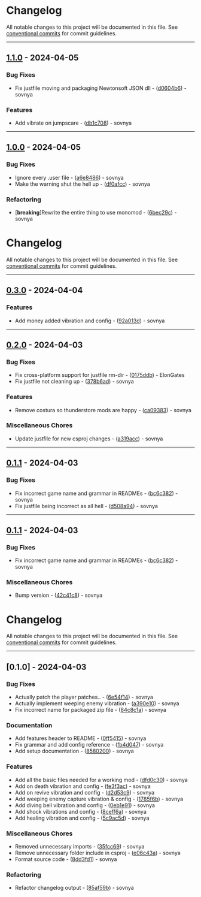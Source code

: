 # Changelog

All notable changes to this project will be documented in this file. See [conventional commits](https://www.conventionalcommits.org/) for commit guidelines.

---
## [1.1.0](https://github.com/bananasov/LethalVibrations/compare/v1.0.0..v1.1.0) - 2024-04-05

### Bug Fixes

- Fix justfile moving and packaging Newtonsoft JSON dll - ([d0604b6](https://github.com/bananasov/LethalVibrations/commit/d0604b6f1d20d2fba319164bdf26782ec5af9369)) - sovnya

### Features

- Add vibrate on jumpscare - ([db1c708](https://github.com/bananasov/LethalVibrations/commit/db1c708ad0058c4a1cd91bfbc1c51533726dcd03)) - sovnya

---
## [1.0.0](https://github.com/bananasov/LethalVibrations/compare/v0.3.0..v1.0.0) - 2024-04-05

### Bug Fixes

- Ignore every .user file - ([a6e8486](https://github.com/bananasov/LethalVibrations/commit/a6e8486b548913f5f8581ad28ecc3df4221d16d6)) - sovnya
- Make the warning shut the hell up - ([df0afcc](https://github.com/bananasov/LethalVibrations/commit/df0afcc1d6c55708ad8f818b635e87c645b68670)) - sovnya

### Refactoring

-  [**breaking**]Rewrite the entire thing to use monomod - ([6bec29c](https://github.com/bananasov/LethalVibrations/commit/6bec29cdbd83e7fd702105c6f28496093d3df872)) - sovnya

# Changelog

All notable changes to this project will be documented in this file. See [conventional commits](https://www.conventionalcommits.org/) for commit guidelines.

---
## [0.3.0](https://github.com/bananasov/LethalVibrations/compare/v0.2.0..v0.3.0) - 2024-04-04

### Features

- Add money added vibration and config - ([92a013d](https://github.com/bananasov/LethalVibrations/commit/92a013d77d9103dd0d15d8779b1f35dadaba0c21)) - sovnya

---
## [0.2.0](https://github.com/bananasov/LethalVibrations/compare/v0.1.1..v0.2.0) - 2024-04-03

### Bug Fixes

- Fix cross-platform support for justfile rm-dir - ([0175ddb](https://github.com/bananasov/LethalVibrations/commit/0175ddb2b50f47cc56c679392e594cd4663bf35c)) - ElonGates
- Fix justfile not cleaning up - ([378b6ad](https://github.com/bananasov/LethalVibrations/commit/378b6ad754bbf853f4921b96b13ac26905efb34b)) - sovnya

### Features

- Remove costura so thunderstore mods are happy - ([ca09383](https://github.com/bananasov/LethalVibrations/commit/ca09383ab64e3526e9f9e47f3c78b54798526881)) - sovnya

### Miscellaneous Chores

- Update justfile for new csproj changes - ([a319acc](https://github.com/bananasov/LethalVibrations/commit/a319acc71edf66ed139fcb534bdb4210dab59d41)) - sovnya

---
## [0.1.1](https://github.com/bananasov/LethalVibrations/compare/v0.1.0..v0.1.1) - 2024-04-03

### Bug Fixes

- Fix incorrect game name and grammar in READMEs - ([bc6c382](https://github.com/bananasov/LethalVibrations/commit/bc6c382d712f6399f78e37b962ac13e16e2f8ce0)) - sovnya
- Fix justfile being incorrect as all hell - ([d508a94](https://github.com/bananasov/LethalVibrations/commit/d508a9441018d06f00db0657822faa893bb1b582)) - sovnya

---
## [0.1.1](https://github.com/bananasov/LethalVibrations/compare/v0.1.0..v0.1.1) - 2024-04-03

### Bug Fixes

- Fix incorrect game name and grammar in READMEs - ([bc6c382](https://github.com/bananasov/LethalVibrations/commit/bc6c382d712f6399f78e37b962ac13e16e2f8ce0)) - sovnya

### Miscellaneous Chores

- Bump version - ([42c41c8](https://github.com/bananasov/LethalVibrations/commit/42c41c8347639450c79b8500d22f2ed216d182fe)) - sovnya

# Changelog

All notable changes to this project will be documented in this file. See [conventional commits](https://www.conventionalcommits.org/) for commit guidelines.

---
## [0.1.0] - 2024-04-03

### Bug Fixes

- Actually patch the player patches.. - ([6e54f14](https://github.com/bananasov/LethalVibrations/commit/6e54f147d35426ec5e4a18dec225f3afeb263221)) - sovnya
- Actually implement weeping enemy vibration - ([a390e10](https://github.com/bananasov/LethalVibrations/commit/a390e1002681bc0129f90db98b9575d9d349faf9)) - sovnya
- Fix incorrect name for packaged zip file - ([84c8c1a](https://github.com/bananasov/LethalVibrations/commit/84c8c1af4df501d34ba6d7e6235eaa92321f37d6)) - sovnya

### Documentation

- Add features header to README - ([0ff5415](https://github.com/bananasov/LethalVibrations/commit/0ff5415f0b7f63c1fedfac969f2c9c9af195df4a)) - sovnya
- Fix grammar and add config reference - ([fb4d047](https://github.com/bananasov/LethalVibrations/commit/fb4d0470959a1a91d46b82f0406f78fc35d9bde7)) - sovnya
- Add setup documentation - ([8580200](https://github.com/bananasov/LethalVibrations/commit/85802009dae89175b6815470675e38e7c66b47f2)) - sovnya

### Features

- Add all the basic files needed for a working mod - ([dfd0c30](https://github.com/bananasov/LethalVibrations/commit/dfd0c307bebdb4a0949f8038a0a11365e2111c5a)) - sovnya
- Add on death vibration and config - ([fe3f3ac](https://github.com/bananasov/LethalVibrations/commit/fe3f3ac68593f5309de5adce3b01e26dbabc028a)) - sovnya
- Add on revive vibration and config - ([d2d53c9](https://github.com/bananasov/LethalVibrations/commit/d2d53c9417b6b50914a5e58768dd20f15b258f9f)) - sovnya
- Add weeping enemy capture vibration & config - ([1785f6b](https://github.com/bananasov/LethalVibrations/commit/1785f6b649a02d7040e1b562dfe434b2d516dee5)) - sovnya
- Add diving bell vibration and config - ([0eb1e91](https://github.com/bananasov/LethalVibrations/commit/0eb1e9165ff1e72e9ff1c48293bb88db04bc6603)) - sovnya
- Add shock vibrations and config - ([8ceff6a](https://github.com/bananasov/LethalVibrations/commit/8ceff6a900953f2e3fdae4e2ae1962053c58ea8a)) - sovnya
- Add healing vibration and config - ([5c9ac5d](https://github.com/bananasov/LethalVibrations/commit/5c9ac5d8c0eab460de8b7d9ab382c3749582d6ca)) - sovnya

### Miscellaneous Chores

- Removed unnecessary imports - ([35fcc69](https://github.com/bananasov/LethalVibrations/commit/35fcc6937602f8f5449177e6c605dd3a56ecee1d)) - sovnya
- Remove unnecessary folder include in csproj - ([e06c43a](https://github.com/bananasov/LethalVibrations/commit/e06c43ae510b3ea370cd813f3d28c8443e7c26c1)) - sovnya
- Format source code - ([8dd3fd1](https://github.com/bananasov/LethalVibrations/commit/8dd3fd1cea63f4670a21f2053fe853113fee6a12)) - sovnya

### Refactoring

- Refactor changelog output - ([85af59b](https://github.com/bananasov/LethalVibrations/commit/85af59b028e271d634d17d663745b35ed414ac5d)) - sovnya

<!-- generated by git-cliff -->
